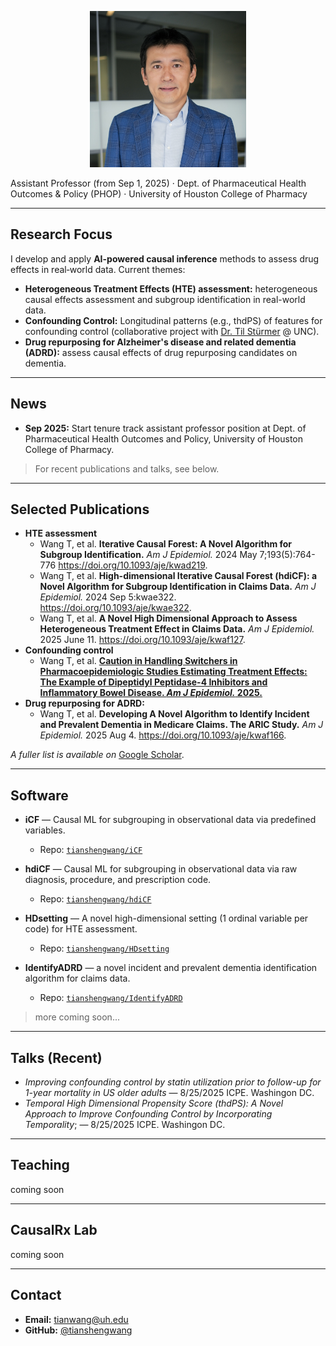 <p align="center">
  <img src="/images/Tian_UHAP23.jpg" alt="Tiansheng (Tian) Wang portrait" width="250">
</p>


Assistant Professor (from Sep 1, 2025) · Dept. of Pharmaceutical Health Outcomes & Policy (PHOP) · University of Houston College of Pharmacy

---

## Research Focus

I develop and apply **AI-powered causal inference** methods to assess drug effects in real‑world data. Current themes:

* **Heterogeneous Treatment Effects (HTE) assessment:** heterogeneous causal effects assessment and subgroup identification in real-world data.
* **Confounding Control:** Longitudinal patterns (e.g., thdPS) of features for confounding control (collaborative project with [Dr. Til Stürmer](https://sph.unc.edu/adv_profile/til-sturmer-md-phd/) @ UNC).
* **Drug repurposing for Alzheimer's disease and related dementia (ADRD):** assess causal effects of drug repurposing candidates on dementia.

---

## News

* **Sep 2025:** Start tenure track assistant professor position at Dept. of Pharmaceutical Health Outcomes and Policy, University of Houston College of Pharmacy.
> For recent publications and talks, see below.

---

## Selected Publications
* **HTE assessment**
  * Wang T, et al. **Iterative Causal Forest: A Novel Algorithm for Subgroup Identification.** _Am J Epidemiol._ 2024 May 7;193(5):764-776 https://doi.org/10.1093/aje/kwad219.
  * Wang T, et al. **High-dimensional Iterative Causal Forest (hdiCF): a Novel Algorithm for Subgroup Identification in Claims Data.** _Am J Epidemiol._ 2024 Sep 5:kwae322. https://doi.org/10.1093/aje/kwae322.
  * Wang T, et al. **A Novel High Dimensional Approach to Assess Heterogeneous Treatment Effect in Claims Data.** _Am J Epidemiol._ 2025 June 11. https://doi.org/10.1093/aje/kwaf127.
* **Confounding control**
  * Wang T, et al. **[Caution in Handling Switchers in Pharmacoepidemiologic Studies Estimating Treatment Effects: The Example of Dipeptidyl Peptidase-4 Inhibitors and Inflammatory Bowel Disease. _Am J Epidemiol._ 2025.](https://doi.org/10.1093/aje/kwaf044)** 
* **Drug repurposing for ADRD:**
  * Wang T, et al. **Developing A Novel Algorithm to Identify Incident and Prevalent Dementia in Medicare Claims. The ARIC Study.** _Am J Epidemiol._ 2025 Aug 4. https://doi.org/10.1093/aje/kwaf166.



*A fuller list is available on* [Google Scholar](https://scholar.google.com/citations?user=JYtT5K8AAAAJ&hl=en).

---

## Software

* **iCF** — Causal ML for subgrouping in observational data via predefined variables.

  * Repo: [`tianshengwang/iCF`](https://github.com/tianshengwang/iCF)

* **hdiCF** — Causal ML for subgrouping in observational data via raw diagnosis, procedure, and prescription code.

  * Repo: [`tianshengwang/hdiCF`](https://github.com/tianshengwang/hdiCF)
   
* **HDsetting** — A novel high-dimensional setting (1 ordinal variable per code) for HTE assessment.

  * Repo: [`tianshengwang/HDsetting`](https://github.com/tianshengwang/HDsetting)
* **IdentifyADRD** — a novel incident and prevalent dementia identification algorithm for claims data.

  * Repo: [`tianshengwang/IdentifyADRD`](https://github.com/tianshengwang/IdentifyADRD)

> more coming soon...

---

## Talks (Recent)

* *Improving confounding control by statin utilization prior to follow-up for 1-year mortality in US older adults* — 8/25/2025 ICPE. Washingon DC.
* *Temporal High Dimensional Propensity Score (thdPS): A Novel Approach to Improve Confounding Control by Incorporating Temporality*; — 8/25/2025 ICPE. Washingon DC.

---

## Teaching

coming soon

---

## CausalRx Lab

coming soon

---
## Contact

* **Email:** [tianwang@uh.edu](mailto:tianwang@uh.edu)
* **GitHub:** [@tianshengwang](https://github.com/tianshengwang)
